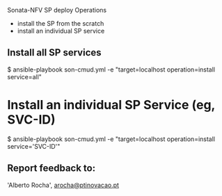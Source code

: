 Sonata-NFV SP deploy Operations
* install the SP from the scratch
* install an individual SP service

## Install all SP services
$ ansible-playbook son-cmud.yml -e "target=localhost operation=install service=all"

# Install an individual SP Service (eg, SVC-ID)
$ ansible-playbook son-cmud.yml -e "target=localhost operation=install service='SVC-ID'"

## Report feedback to:
'Alberto Rocha', <arocha@ptinovacao.pt>
